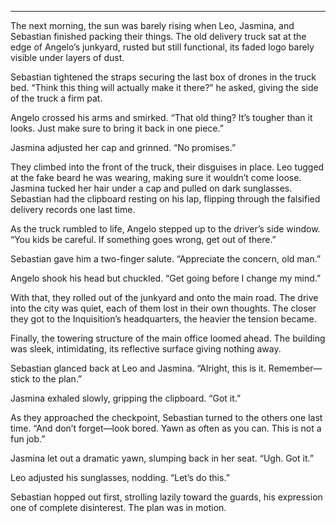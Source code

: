 

---

The next morning, the sun was barely rising when Leo, Jasmina, and Sebastian finished packing their things. The old delivery truck sat at the edge of Angelo’s junkyard, rusted but still functional, its faded logo barely visible under layers of dust.  

Sebastian tightened the straps securing the last box of drones in the truck bed. “Think this thing will actually make it there?” he asked, giving the side of the truck a firm pat.  

Angelo crossed his arms and smirked. “That old thing? It’s tougher than it looks. Just make sure to bring it back in one piece.”  

Jasmina adjusted her cap and grinned. “No promises.”  

They climbed into the front of the truck, their disguises in place. Leo tugged at the fake beard he was wearing, making sure it wouldn’t come loose. Jasmina tucked her hair under a cap and pulled on dark sunglasses. Sebastian had the clipboard resting on his lap, flipping through the falsified delivery records one last time.  

As the truck rumbled to life, Angelo stepped up to the driver’s side window. “You kids be careful. If something goes wrong, get out of there.”  

Sebastian gave him a two-finger salute. “Appreciate the concern, old man.”  

Angelo shook his head but chuckled. “Get going before I change my mind.”  

With that, they rolled out of the junkyard and onto the main road. The drive into the city was quiet, each of them lost in their own thoughts. The closer they got to the Inquisition’s headquarters, the heavier the tension became.  

Finally, the towering structure of the main office loomed ahead. The building was sleek, intimidating, its reflective surface giving nothing away.  

Sebastian glanced back at Leo and Jasmina. “Alright, this is it. Remember—stick to the plan.”  

Jasmina exhaled slowly, gripping the clipboard. “Got it.”  

As they approached the checkpoint, Sebastian turned to the others one last time. “And don’t forget—look bored. Yawn as often as you can. This is not a fun job.”  

Jasmina let out a dramatic yawn, slumping back in her seat. “Ugh. Got it.”  

Leo adjusted his sunglasses, nodding. “Let’s do this.”  

Sebastian hopped out first, strolling lazily toward the guards, his expression one of complete disinterest. The plan was in motion.
